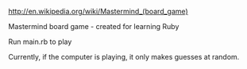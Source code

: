 http://en.wikipedia.org/wiki/Mastermind_(board_game)

Mastermind board game - created for learning Ruby

Run main.rb to play

Currently, if the computer is playing, it only makes guesses at random.
